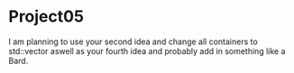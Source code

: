 # Project05
I am planning to use your second idea and change all containers to std::vector aswell as your fourth idea and probably add in something like a Bard.
